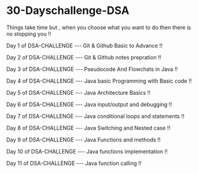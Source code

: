 # 30-Dayschallenge-DSA
Things take time but , when you choose what you want to do then there is no stopping you !!  

Day 1 of DSA-CHALLENGE --- Git & Github Basic to Advance !!

Day 2 of DSA-CHALLENGE --- Git & Github notes prepration !! 

Day 3 of DSA-CHALLENGE --- Pseudocode And Flowchats in Java !! 

Day 4 of DSA-CHALLENGE --- Java basic Programming with Basic code !! 

Day 5 of DSA-CHALLENGE --- Java Architecture Basics !! 

Day 6 of DSA-CHALLENGE --- Java input/output and debugging !! 

Day 7 of DSA-CHALLENGE --- Java conditional loops and statements !!  

Day 8 of DSA-CHALLENGE --- Java Switching and Nested case !! 

Day 9 of DSA-CHALLENGE --- Java Functions and methods !! 

Day 10 of DSA-CHALLENGE --- Java functions implementation !! 

Day 11 of DSA-CHALLENGE --- Java function calling !! 
